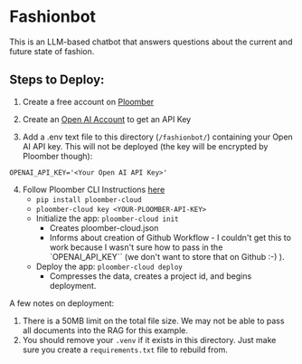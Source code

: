# Fashionbot

This is an LLM-based chatbot that answers questions about the current and future state of fashion.

## Steps to Deploy:

1. Create a free account on [Ploomber](https://ploomber.io/)

2. Create an [Open AI Account](https://openai.com/) to get an API Key

3. Add a .env text file to this directory (`/fashionbot/`) containing your Open AI API key.  This will not be deployed (the key will be encrypted by Ploomber though):
```
OPENAI_API_KEY='<Your Open AI API Key>'
```

4. Follow Ploomber CLI Instructions [here](https://docs.cloud.ploomber.io/en/latest/user-guide/cli.html)
    - `pip install ploomber-cloud`
    - `ploomber-cloud key <YOUR-PLOOMBER-API-KEY>`
    - Initialize the app: `ploomber-cloud init`
        - Creates ploomber-cloud.json
        - Informs about creation of Github Workflow - I couldn't get this to work because I wasn't sure how to pass in the `OPENAI_API_KEY`` (we don't want to store that on Github :-) ).
    - Deploy the app: `ploomber-cloud deploy`
        - Compresses the data, creates a project id, and begins deployment.


A few notes on deployment:

1.  There is a 50MB limit on the total file size.  We may not be able to pass all documents into the RAG for this example.
2.  You should remove your `.venv` if it exists in this directory.  Just make sure you create a `requirements.txt` file to rebuild from.
